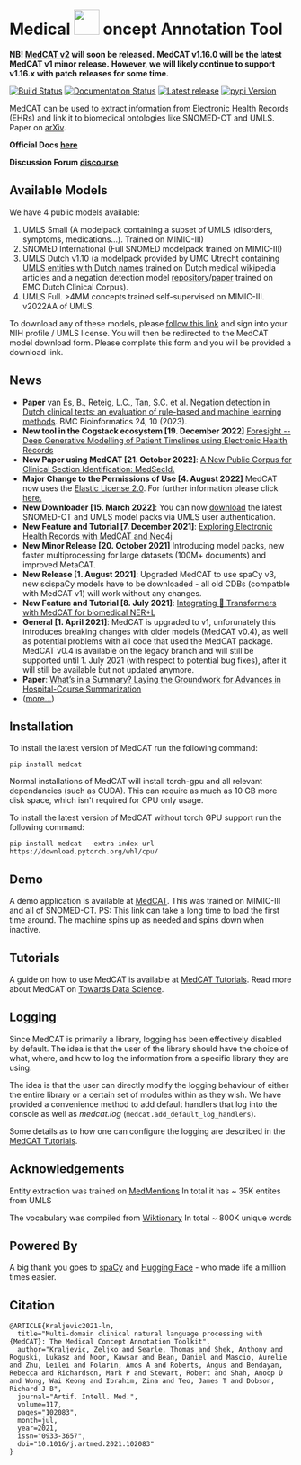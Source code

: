 # Medical  <img src="https://raw.githubusercontent.com/CogStack/MedCAT/main/media/cat-logo.png" width=45> oncept Annotation Tool

**NB! [MedCAT v2](https://github.com/CogStack/MedCAT2) will soon be released.**
**MedCAT v1.16.0 will be the latest MedCAT v1 minor release.**
**However, we will likely continue to support v1.16.x with patch releases for some time.**

[![Build Status](https://github.com/CogStack/MedCAT/actions/workflows/main.yml/badge.svg?branch=main)](https://github.com/CogStack/MedCAT/actions/workflows/main.yml?query=branch%3Amain)
[![Documentation Status](https://readthedocs.org/projects/medcat/badge/?version=latest)](https://medcat.readthedocs.io/en/latest/?badge=latest)
[![Latest release](https://img.shields.io/github/v/release/CogStack/MedCAT)](https://github.com/CogStack/MedCAT/releases/latest)
[![pypi Version](https://img.shields.io/pypi/v/medcat.svg?style=flat-square&logo=pypi&logoColor=white)](https://pypi.org/project/medcat/)

MedCAT can be used to extract information from Electronic Health Records (EHRs) and link it to biomedical ontologies like SNOMED-CT and UMLS. Paper on [arXiv](https://arxiv.org/abs/2010.01165). 

**Official Docs [here](https://medcat.readthedocs.io/en/latest/)**

**Discussion Forum [discourse](https://discourse.cogstack.org/)**

## Available Models

We have 4 public models available:
1) UMLS Small (A modelpack containing a subset of UMLS (disorders, symptoms, medications...). Trained on MIMIC-III)
2) SNOMED International (Full SNOMED modelpack trained on MIMIC-III)
3) UMLS Dutch v1.10 (a modelpack provided by UMC Utrecht containing [UMLS entities with Dutch names](https://github.com/umcu/dutch-umls) trained on Dutch medical wikipedia articles and a negation detection model [repository](https://github.com/umcu/negation-detection/)/[paper](https://doi.org/10.48550/arxiv.2209.00470) trained on EMC Dutch Clinical Corpus).
4) UMLS Full. >4MM concepts trained self-supervised on MIMIC-III. v2022AA of UMLS.

To download any of these models, please [follow this link](https://uts.nlm.nih.gov/uts/login?service=https://medcat.sites.er.kcl.ac.uk/auth-callback) and sign into your NIH profile / UMLS license. You will then be redirected to the MedCAT model download form. Please complete this form and you will be provided a download link.

## News
- **Paper** van Es, B., Reteig, L.C., Tan, S.C. et al. [Negation detection in Dutch clinical texts: an evaluation of rule-based and machine learning methods](https://doi.org/10.1186/s12859-022-05130-x). BMC Bioinformatics 24, 10 (2023). 
- **New tool in the Cogstack ecosystem \[19. December 2022\]** [Foresight -- Deep Generative Modelling of Patient Timelines using Electronic Health Records](https://arxiv.org/abs/2212.08072)
- **New Paper using MedCAT \[21. October 2022\]**: [A New Public Corpus for Clinical Section Identification: MedSecId.](https://aclanthology.org/2022.coling-1.326.pdf)
- **Major Change to the Permissions of Use \[4. August 2022\]** MedCAT now uses the [Elastic License 2.0](https://github.com/CogStack/MedCAT/pull/271/commits/c9f4e86116ec751a97c618c97dadaa23e1feb6bc). For further information please click [here.](https://www.elastic.co/licensing/elastic-license)
- **New Downloader \[15. March 2022\]**: You can now [download](https://uts.nlm.nih.gov/uts/login?service=https://medcat.sites.er.kcl.ac.uk/auth-callback) the latest SNOMED-CT and UMLS model packs via UMLS user authentication.
- **New Feature and Tutorial \[7. December 2021\]**: [Exploring Electronic Health Records with MedCAT and Neo4j](https://towardsdatascience.com/exploring-electronic-health-records-with-medcat-and-neo4j-f376c03d8eef)
- **New Minor Release \[20. October 2021\]** Introducing model packs, new faster multiprocessing for large datasets (100M+ documents) and improved MetaCAT.
- **New Release \[1. August 2021\]**: Upgraded MedCAT to use spaCy v3, new scispaCy models have to be downloaded - all old CDBs (compatble with MedCAT v1) will work without any changes.
- **New Feature and Tutorial \[8. July 2021\]**: [Integrating 🤗 Transformers with MedCAT for biomedical NER+L](https://towardsdatascience.com/integrating-transformers-with-medcat-for-biomedical-ner-l-8869c76762a)
- **General \[1. April 2021\]**: MedCAT is upgraded to v1, unforunately this introduces breaking changes with older models (MedCAT v0.4),
  as well as potential problems with all code that used the MedCAT package. MedCAT v0.4 is available on the legacy
  branch and will still be supported until 1. July 2021
  (with respect to potential bug fixes), after it will still be available but not updated anymore.
- **Paper**: [What’s in a Summary? Laying the Groundwork for Advances in Hospital-Course Summarization](https://www.aclweb.org/anthology/2021.naacl-main.382.pdf)
- ([more...](https://github.com/CogStack/MedCAT/blob/main/media/news.md))

## Installation
To install the latest version of MedCAT run the following command:
```
pip install medcat
```
Normal installations of MedCAT will install torch-gpu and all relevant dependancies (such as CUDA). This can require as much as 10 GB more disk space, which isn't required for CPU only usage.

To install the latest version of MedCAT without torch GPU support run the following command:
```
pip install medcat --extra-index-url https://download.pytorch.org/whl/cpu/
```
## Demo
A demo application is available at [MedCAT](https://medcat.sites.er.kcl.ac.uk). This was trained on MIMIC-III and all of SNOMED-CT.
PS: This link can take a long time to load the first time around. The machine spins up as needed and spins down when inactive.

## Tutorials
A guide on how to use MedCAT is available at [MedCAT Tutorials](https://github.com/CogStack/MedCATtutorials). Read more about MedCAT on [Towards Data Science](https://towardsdatascience.com/medcat-introduction-analyzing-electronic-health-records-e1c420afa13a).

## Logging
Since MedCAT is primarily a library, logging has been effectively disabled by default. The idea is that the user of the library should have the choice of what, where, and how to log the information from a specific library they are using.

The idea is that the user can directly modify the logging behaviour of either the entire library or a certain set of modules within as they wish. We have provided a convenience method to add default handlers that log into the console as well as _medcat.log_ (`medcat.add_default_log_handlers`).

Some details as to how one can configure the logging are described in the [MedCAT Tutorials](https://github.com/CogStack/MedCATtutorials).

## Acknowledgements
Entity extraction was trained on [MedMentions](https://github.com/chanzuckerberg/MedMentions) In total it has ~ 35K entites from UMLS

The vocabulary was compiled from [Wiktionary](https://en.wiktionary.org/wiki/Wiktionary:Main_Page) In total ~ 800K unique words

## Powered By
A big thank you goes to [spaCy](https://spacy.io/) and [Hugging Face](https://huggingface.co/) - who made life a million times easier.


## Citation
```
@ARTICLE{Kraljevic2021-ln,
  title="Multi-domain clinical natural language processing with {MedCAT}: The Medical Concept Annotation Toolkit",
  author="Kraljevic, Zeljko and Searle, Thomas and Shek, Anthony and Roguski, Lukasz and Noor, Kawsar and Bean, Daniel and Mascio, Aurelie and Zhu, Leilei and Folarin, Amos A and Roberts, Angus and Bendayan, Rebecca and Richardson, Mark P and Stewart, Robert and Shah, Anoop D and Wong, Wai Keong and Ibrahim, Zina and Teo, James T and Dobson, Richard J B",
  journal="Artif. Intell. Med.",
  volume=117,
  pages="102083",
  month=jul,
  year=2021,
  issn="0933-3657",
  doi="10.1016/j.artmed.2021.102083"
}
```

